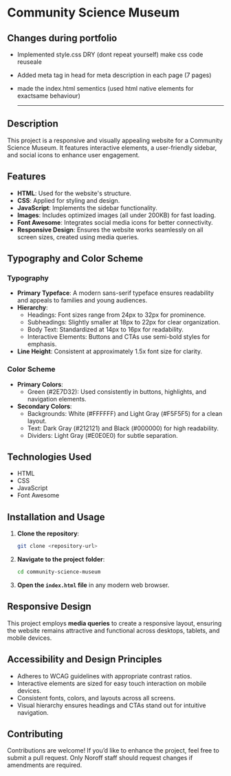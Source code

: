 # Community Science Museum

## Changes during portfolio
- Implemented style.css DRY (dont repeat yourself) make css code reuseale
- Added meta tag in head for meta description in each page (7 pages)
- made the index.html sementics (used html native elements for exactsame behaviour)

  ***********************************

  


## Description
This project is a responsive and visually appealing website for a Community Science Museum. It features interactive elements, a user-friendly sidebar, and social icons to enhance user engagement.

## Features
- **HTML**: Used for the website's structure.
- **CSS**: Applied for styling and design.
- **JavaScript**: Implements the sidebar functionality.
- **Images**: Includes optimized images (all under 200KB) for fast loading.
- **Font Awesome**: Integrates social media icons for better connectivity.
- **Responsive Design**: Ensures the website works seamlessly on all screen sizes, created using media queries.

## Typography and Color Scheme
### Typography
- **Primary Typeface**: A modern sans-serif typeface ensures readability and appeals to families and young audiences.
- **Hierarchy**:
  - Headings: Font sizes range from 24px to 32px for prominence.
  - Subheadings: Slightly smaller at 18px to 22px for clear organization.
  - Body Text: Standardized at 14px to 16px for readability.
  - Interactive Elements: Buttons and CTAs use semi-bold styles for emphasis.
- **Line Height**: Consistent at approximately 1.5x font size for clarity.

### Color Scheme
- **Primary Colors**:
  - Green (#2E7D32): Used consistently in buttons, highlights, and navigation elements.
- **Secondary Colors**:
  - Backgrounds: White (#FFFFFF) and Light Gray (#F5F5F5) for a clean layout.
  - Text: Dark Gray (#212121) and Black (#000000) for high readability.
  - Dividers: Light Gray (#E0E0E0) for subtle separation.

## Technologies Used
- HTML
- CSS
- JavaScript
- Font Awesome

## Installation and Usage
1. **Clone the repository**: 
   ```bash
   git clone <repository-url>
   ```
2. **Navigate to the project folder**:
   ```bash
   cd community-science-museum
   ```
3. **Open the `index.html` file** in any modern web browser.

## Responsive Design
This project employs **media queries** to create a responsive layout, ensuring the website remains attractive and functional across desktops, tablets, and mobile devices.

## Accessibility and Design Principles
- Adheres to WCAG guidelines with appropriate contrast ratios.
- Interactive elements are sized for easy touch interaction on mobile devices.
- Consistent fonts, colors, and layouts across all screens.
- Visual hierarchy ensures headings and CTAs stand out for intuitive navigation.

## Contributing
Contributions are welcome! If you’d like to enhance the project, feel free to submit a pull request. Only Noroff staff should request changes if amendments are required.
